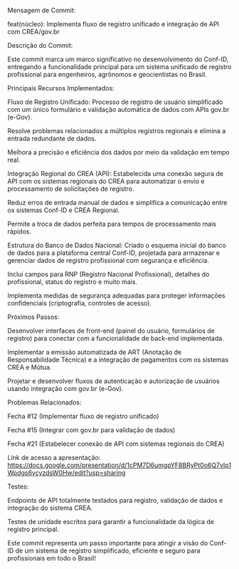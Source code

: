 Mensagem de Commit:

feat(núcleo): Implementa fluxo de registro unificado e integração de API com CREA/gov.br

Descrição do Commit:

Este commit marca um marco significativo no desenvolvimento do Conf-ID, entregando a funcionalidade principal para um sistema unificado de registro profissional para engenheiros, agrônomos e geocientistas no Brasil.

Principais Recursos Implementados:

Fluxo de Registro Unificado: Processo de registro de usuário simplificado com um único formulário e validação automática de dados com APIs gov.br (e-Gov).

Resolve problemas relacionados a múltiplos registros regionais e elimina a entrada redundante de dados.

Melhora a precisão e eficiência dos dados por meio da validação em tempo real.

Integração Regional do CREA (API): Estabelecida uma conexão segura de API com os sistemas regionais do CREA para automatizar o envio e processamento de solicitações de registro.

Reduz erros de entrada manual de dados e simplifica a comunicação entre os sistemas Conf-ID e CREA Regional.

Permite a troca de dados perfeita para tempos de processamento mais rápidos.

Estrutura do Banco de Dados Nacional: Criado o esquema inicial do banco de dados para a plataforma central Conf-ID, projetada para armazenar e gerenciar dados de registro profissional com segurança e eficiência.

Inclui campos para RNP (Registro Nacional Profissional), detalhes do profissional, status do registro e muito mais.

Implementa medidas de segurança adequadas para proteger informações confidenciais (criptografia, controles de acesso).

Próximos Passos:

Desenvolver interfaces de front-end (painel do usuário, formulários de registro) para conectar com a funcionalidade de back-end implementada.

Implementar a emissão automatizada de ART (Anotação de Responsabilidade Técnica) e a integração de pagamentos com os sistemas CREA e Mútua.

Projetar e desenvolver fluxos de autenticação e autorização de usuários usando integração com gov.br (e-Gov).

Problemas Relacionados:

Fecha #12 (Implementar fluxo de registro unificado)

Fecha #15 (Integrar com gov.br para validação de dados)

Fecha #21 (Estabelecer conexão de API com sistemas regionais do CREA)

Link de acesso a apresentação:
https://docs.google.com/presentation/d/1cPM7D6umgpYF8BRyPt0o6Q7vIp1Wpdgs6ycyzdsW0Hw/edit?usp=sharing

Testes:

Endpoints de API totalmente testados para registro, validação de dados e integração do sistema CREA.

Testes de unidade escritos para garantir a funcionalidade da lógica de registro principal.

Este commit representa um passo importante para atingir a visão do Conf-ID de um sistema de registro simplificado, eficiente e seguro para profissionais em todo o Brasil!
